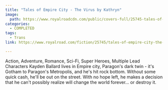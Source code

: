 ```yaml
---
title: "Tales of Empire City - The Virus by Kathryn"
image:
  path: https://www.royalroadcdn.com/public/covers-full/25745-tales-of-empire-city-the-virus.jpg
categories:
  - COMPLETED
tags:
  - Trans
link: https://www.royalroad.com/fiction/25745/tales-of-empire-city-the-virus

---
```

Action, Adventure, Romance, Sci-Fi, Super Heroes, Multiple Lead Characters Kayden Ballard lives in Empire city, Paragon's dark twin - it's Gotham to Paragon's Metropolis, and he's hit rock bottom.  Without some quick cash, he'll be out on the street.  With no hope left, he makes a decision that he can't possibly realize will change the world forever... or destroy it.

